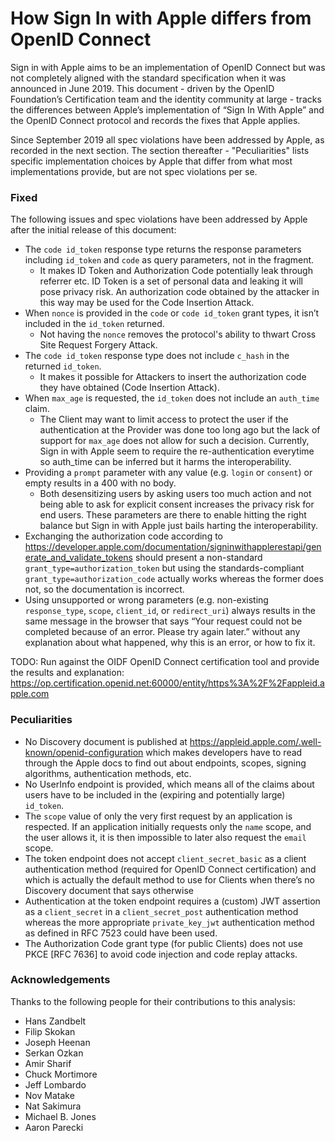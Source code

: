 How Sign In with Apple differs from OpenID Connect
==================================================

Sign in with Apple aims to be an implementation of OpenID Connect but was not completely aligned with the standard specification when it was announced in June 2019.
This document - driven by the OpenID Foundation’s Certification team and the identity community at large - tracks the differences between
Apple’s implementation of “Sign In With Apple” and the OpenID Connect protocol and records the fixes that Apple applies.

Since September 2019 all spec violations have been addressed by Apple, as recorded in the next section.
The section thereafter - "Peculiarities" lists specific implementation choices by Apple that differ from what most implementations provide, but are not spec violations per se. 

### Fixed

The following issues and spec violations have been addressed by Apple after the initial release of this document:

- The `code id_token` response type returns the response parameters including `id_token` and `code` as query parameters, not in the fragment.
    - It makes ID Token and Authorization Code potentially leak through referrer etc. ID Token is a set of personal data and leaking it will pose privacy risk. An authorization code obtained by the attacker in this way may be used for the Code Insertion Attack.
- When `nonce` is provided in the `code` or `code id_token` grant types, it isn’t included in the `id_token` returned.
    - Not having the `nonce` removes the protocol's ability to thwart Cross Site Request Forgery Attack.
- The `code id_token` response type does not include `c_hash` in the returned `id_token`.
    - It makes it possible for Attackers to insert the authorization code they have obtained (Code Insertion Attack). 
- When `max_age` is requested, the `id_token` does not include an `auth_time` claim.
    - The Client may want to limit access to protect the user if the authentication at the Provider was done too long ago but the lack of support for `max_age` does not allow for such a decision. 
      Currently, Sign in with Apple seem to require the re-authentication everytime so auth_time can be inferred but it harms the interoperability. 
- Providing a `prompt` parameter with any value (e.g. `login` or `consent`) or empty results in a 400 with no body.
    - Both desensitizing users by asking users too much action and not being able to ask for explicit consent increases the privacy risk for end users. 
      These parameters are there to enable hitting the right balance but Sign in with Apple just bails harting the interoperability. 
- Exchanging the authorization code according to https://developer.apple.com/documentation/signinwithapplerestapi/generate_and_validate_tokens should present a non-standard `grant_type=authorization_token` but using the standards-compliant `grant_type=authorization_code` actually works whereas the former does not, so the documentation is incorrect.
- Using unsupported or wrong parameters (e.g. non-existing `response_type`, `scope`, `client_id`, or `redirect_uri`) always results in the same message in the browser that says “Your request could not be completed because of an error. Please try again later.” without any explanation about what happened, why this is an error, or how to fix it.

TODO: Run against the OIDF OpenID Connect certification tool and provide the results and explanation:
https://op.certification.openid.net:60000/entity/https%3A%2F%2Fappleid.apple.com

### Peculiarities

- No Discovery document is published at https://appleid.apple.com/.well-known/openid-configuration which makes developers have to read through the Apple docs to find out about endpoints, scopes, signing algorithms, authentication methods, etc.
- No UserInfo endpoint is provided, which means all of the claims about users have to be included in the (expiring and potentially large) `id_token`.
- The `scope` value of only the very first request by an application is respected. If an application initially requests only the `name` scope, and the user allows it, it is then impossible to later also request the `email` scope. 
- The token endpoint does not accept `client_secret_basic` as a client authentication method (required for OpenID Connect certification) and which is actually the default method to use for Clients when there’s no Discovery document that says otherwise
- Authentication at the token endpoint requires a (custom) JWT assertion as a `client_secret` in a `client_secret_post` authentication method whereas the more appropriate `private_key_jwt` authentication method as defined in RFC 7523 could have been used.
- The Authorization Code grant type (for public Clients) does not use PKCE [RFC 7636] to avoid code injection and code replay attacks.

### Acknowledgements

Thanks to the following people for their contributions to this analysis:

- Hans Zandbelt
- Filip Skokan
- Joseph Heenan
- Serkan Ozkan
- Amir Sharif
- Chuck Mortimore
- Jeff Lombardo
- Nov Matake
- Nat Sakimura
- Michael B. Jones
- Aaron Parecki
